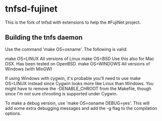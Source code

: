 tnfsd-fujinet
=============

This is the fork of tnfsd with extensions to help the #FujiNet project.

Building the tnfs daemon
------------------------

Use the command 'make OS=osname'.
The following is valid:

make OS=LINUX       All versions of Linux
make OS=BSD         Use this also for Mac OSX. Has been tested on OpenBSD.
make OS=WINDOWS     All versions of Windows (with MinGW)

If using Windows with cygwin, it's probable you'll need to use
make OS=LINUX instead since Cygwin looks more like Linux than Windows.
You might have to remove the -DENABLE_CHROOT from the Makefile, though
since I'm not sure chrooting is supported under Cygwin.

To make a debug version, use 'make OS=osname DEBUG=yes'. This will add
some extra debugging messages and add the -g flag to the compilation 
options.

